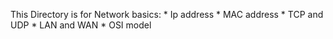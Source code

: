 This Directory is for Network basics:
	* Ip address
	* MAC address
	* TCP and UDP
	* LAN and WAN
	* OSI model
